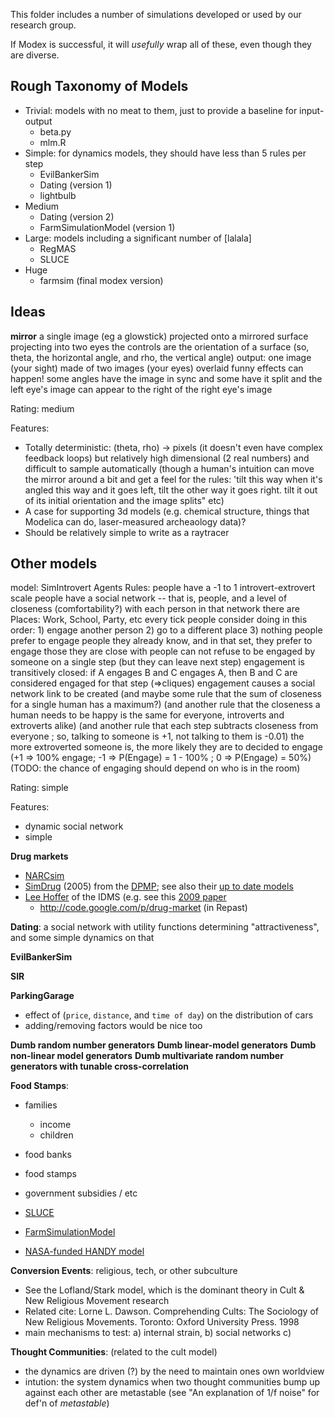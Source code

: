 This folder includes a number of simulations developed or used by our research group.

If Modex is successful, it will _usefully_ wrap all of these, even though they are diverse.

## Rough Taxonomy of Models

* Trivial: models with no meat to them, just to provide a baseline for input-output
  * beta.py
  * mlm.R
* Simple: for dynamics models, they should have less than 5 rules per step
  * EvilBankerSim
  * Dating (version 1) 
  * lightbulb
* Medium
  * Dating (version 2)
  * FarmSimulationModel (version 1)
* Large: models including a significant number of [lalala]
  * RegMAS
  * SLUCE
* Huge
  * farmsim (final modex version)

## Ideas

**mirror**
   a single image (eg a glowstick) projected onto a mirrored surface projecting into two eyes
     the controls are the orientation of a surface (so, theta, the horizontal angle, and rho, the vertical angle)
   output: one image (your sight) made of two images (your eyes) overlaid
     funny effects can happen! some angles have the image in sync and some have it split
       and the left eye's image can appear to the right of the right eye's image

Rating: medium 
  
Features:

 * Totally deterministic: (theta, rho) -> pixels (it doesn't even have complex feedback loops)
     but relatively high dimensional (2 real numbers) and difficult to sample automatically
      (though a human's intuition can move the mirror around a bit and get a feel for the rules: 'tilt this way when it's angled this way and it goes left, tilt the other way it goes right. tilt it out of its initial orientation and the image splits" etc)
 * A case for supporting 3d models (e.g. chemical structure, things that Modelica can do, laser-measured archeaology data)?
 * Should be relatively simple to write as a raytracer
 
## Other models 

model: SimIntrovert
 Agents
   Rules: people have a -1 to 1 introvert-extrovert scale
    people have a social network -- that is, people, and a level of closeness (comfortability?) with each person in that network
    there are Places: Work, School, Party, etc
    every tick people consider doing in this order:
      1) engage another person
      2) go to a different place
      3) nothing
    people prefer to engage people they already know, and in that set, they prefer to engage those they are close with
     people can not refuse to be engaged by someone on a single step (but they can leave next step)
     engagement is transitively closed: if A engages B and C engages A, then B and C are considered engaged for that step (=>cliques)
     engagement causes a social network link to be created
      (and maybe some rule that the sum of closeness for a single human has a maximum?)
      (and another rule that the closeness a human needs to be happy is the same for everyone, introverts and extroverts alike)
      (and another rule that each step subtracts closeness from everyone ; so, talking to someone is +1, not talking to them is -0.01)
   the more extroverted someone is, the more likely they are to decided to engage (+1 => 100% engage; -1 => P(Engage) = 1 - 100% ; 0 => P(Engage) = 50%)
     (TODO: the chance of engaging should depend on who is in the room)

Rating: simple

Features:
 * dynamic social network
 * simple

**Drug markets**

  * [NARCsim](http://staffwww.dcs.shef.ac.uk/people/D.Romano/Romano_NARCSim_ICE-GIC09.pdf)
  * [SimDrug](http://cormas.cirad.fr/en/applica/simDrug.htm) (2005) from the [DPMP](http://www.dpmp.unsw.edu.au/); see also their [up to date models](http://www.dpmp.unsw.edu.au/resource/model)
  * [Lee Hoffer](http://www.case.edu/artsci/anth/PublicationsPresentations.html) of the IDMS (e.g. see this [2009 paper](http://www.seiservices.com/nida/1014059/Materials/06%20Hoffer_Network_workshop.pdf)
    *  http://code.google.com/p/drug-market (in Repast)

**Dating**: a social network with utility functions determining "attractiveness", and some simple dynamics on that

**EvilBankerSim**

**SIR**


**ParkingGarage**
  * effect of (`price`, `distance`, and `time of day`) on the distribution of cars
  * adding/removing factors would be nice too


**Dumb random number generators**
**Dumb linear-model generators**
**Dumb non-linear model generators**
**Dumb multivariate random number generators with tunable cross-correlation**

**Food Stamps**:
  * families
    * income
    * children
  * food banks
  * food stamps
  * government subsidies / etc


* [SLUCE](http://sluce.wici.ca)
* [FarmSimulationModel](https://github.com/n7wilson/FoodSimulationModel)
* [NASA-funded HANDY model](http://www.theguardian.com/environment/earth-insight/2014/mar/14/nasa-civilisation-irreversible-collapse-study-scientists)

**Conversion Events**: religious, tech, or other subculture
  * See the Lofland/Stark model, which is the dominant theory in Cult & New Religious Movement research
  * Related cite: Lorne L. Dawson. Comprehending Cults: The Sociology of New Religious Movements. Toronto: Oxford University Press. 1998
  * main mechanisms to test: a) internal strain, b) social networks c) 

**Thought Communities**: (related to the cult model)
  * the dynamics are driven (?) by the need to maintain ones own worldview
  * intution: the system dynamics when two thought communities bump up against each other are metastable (see "An explanation of 1/f noise" for def'n of _metastable_)
